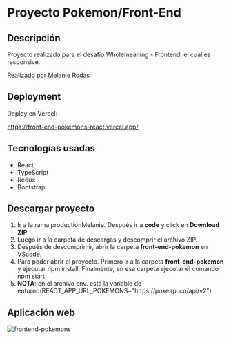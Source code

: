 # Proyecto Pokemon/Front-End

## Descripción

Proyecto realizado para el desafio Wholemeaning - Frontend, el cual es responsive.

</hr>
Realizado por Melanie Rodas

## Deployment

Deploy en Vercel:

https://front-end-pokemons-react.vercel.app/

## Tecnologías usadas

<ul>
  <li>React</li>
  <li>TypeScript</li>
  <li>Redux</li>
  <li>Bootstrap</li>
</ul>

## Descargar proyecto

<ol>
  <li>Ir a la rama productionMelanie. Después ir a <b>code</b> y click en <b>Download ZIP</b>.</li>
  <li>Luego ir a la carpeta de descargas y descomprir el archivo ZIP.</li>
  <li>Después de descomprimir, abrir la carpeta <b>front-end-pokemon</b> en VScode.</li>
   <li>Para poder abrir el proyecto. Primero ir a la carpeta <b>
front-end-pokemon</b> y ejecutar npm install. Finalmente, en esa carpeta ejecutar el comando npm start</li>
   <li><b>NOTA</b>: en el archivo env. está la variable de entorno(REACT_APP_URL_POKEMONS="https://pokeapi.co/api/v2")</li>
</ol>

## Aplicación web


![frontend-pokemons](https://github.com/melanierolo/front-end-pokemon/blob/productionMelanie/src/assets/gif/Frontend-pokemons.gif)

